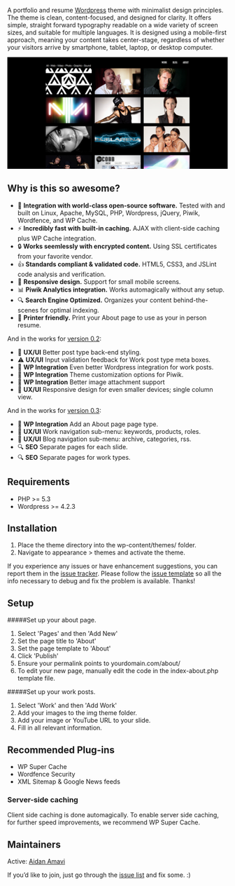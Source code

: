 A portfolio and resume [Wordpress](http://www.wordpress.org) theme with minimalist design principles. The theme is clean, content-focused, and designed for clarity. It offers simple, straight forward typography readable on a wide variety of screen sizes, and suitable for multiple languages. It is designed using a mobile-first approach, meaning your content takes center-stage, regardless of whether your visitors arrive by smartphone, tablet, laptop, or desktop computer.

![](https://raw.githubusercontent.com/aidanamavi/portfolio-resume/master/img/markdown_screenshot.png)



## Why is this so awesome?

* :rocket: **Integration with world-class open-source software.** Tested with and built on Linux, Apache, MySQL, PHP, Wordpress, jQuery, Piwik, Wordfence, and WP Cache.
* :zap: **Incredibly fast with built-in caching.** AJAX with client-side caching plus WP Cache integration.
* :lock: **Works seemlessly with encrypted content.** Using SSL certificates from your favorite vendor.
* :+1: **Standards compliant & validated code.** HTML5, CSS3, and JSLint code analysis and verification.
* :iphone: **Responsive design.** Support for small mobile screens.
* :bar_chart: **Piwik Analytics integration.** Works automagically without any setup.
* :mag: **Search Engine Optimized.** Organizes your content behind-the-scenes for optimal indexing.
* :page_facing_up: **Printer friendly.** Print your About page to use as your in person resume.

And in the works for [version 0.2](https://github.com/aidanamavi/portfolio-resume/milestones/0.2):
* :art: **UX/UI** Better post type back-end styling.
* :warning: **UX/UI** Input validation feedback for Work post type meta boxes.
* :rocket: **WP Integration** Even better Wordpress integration for work posts.
* :rocket: **WP Integration** Theme customization options for Piwik.
* :paperclip: **WP Integration** Better image attachment support
* :iphone: **UX/UI** Responsive design for even smaller devices; single column view.


And in the works for [version 0.3](https://github.com/aidanamavi/portfolio-resume/milestones/0.3):
* :rocket: **WP Integration** Add an About page page type.
* :art: **UX/UI** Work navigation sub-menu: keywords, products, roles.
* :art: **UX/UI** Blog navigation sub-menu: archive, categories, rss.
* :mag: **SEO** Separate pages for each slide.
* :mag: **SEO** Separate pages for work types.



## Requirements

* PHP >= 5.3
* Wordpress >= 4.2.3



## Installation

1. Place the theme directory into the wp-content/themes/ folder.
2. Navigate to appearance > themes and activate the theme.

If you experience any issues or have enhancement suggestions, you can report them in the [issue tracker](https://github.com/aidanamavi/portfolio-resume/issues). Please follow the [issue template](https://raw.githubusercontent.com/aidanamavi/portfolio-resume/master/issues-template.md) so all the info necessary to debug and fix the problem is available. Thanks!



## Setup

#####Set up your about page.

1. Select 'Pages' and then 'Add New'
2. Set the page title to 'About'
3. Set the page template to 'About'
4. Click 'Publish'
5. Ensure your permalink points to yourdomain.com/about/
6. To edit your new page, manually edit the code in the index-about.php template file.

#####Set up your work posts.

1. Select 'Work' and then 'Add Work'
2. Add your images to the img theme folder.
3. Add your image or YouTube URL to your slide.
4. Fill in all relevant information.



## Recommended Plug-ins

* WP Super Cache
* Wordfence Security
* XML Sitemap & Google News feeds

### Server-side caching
Client side caching is done automagically. To enable server side caching, for further speed improvements, we recommend WP Super Cache.



## Maintainers

Active: [Aidan Amavi](https://github.com/AidanAmavi)

If you’d like to join, just go through the [issue list](https://github.com/aidanamavi/portfolio-resume/issues) and fix some. :)
